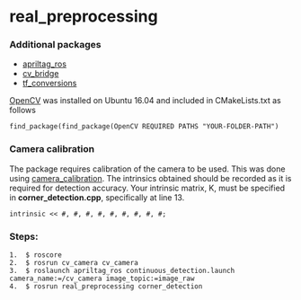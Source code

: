 # real\_preprocessing

### Additional packages  

* [apriltag\_ros](http://wiki.ros.org/apriltag_ros)
* [cv\_bridge](http://wiki.ros.org/cv_bridge)
* [tf\_conversions](http://wiki.ros.org/tf_conversions)

[OpenCV](https://www.learnopencv.com/install-opencv-3-4-4-on-ubuntu-16-04/) was installed on Ubuntu 16.04 and included in CMakeLists.txt as follows

	find_package(find_package(OpenCV REQUIRED PATHS "YOUR-FOLDER-PATH")

### Camera calibration
The package requires calibration of the camera to be used. This was done using [camera\_calibration](http://wiki.ros.org/camera_calibration).  The intrinsics obtained should be recorded as it is required for detection accuracy. Your intrinsic matrix, K, must be specified in **corner\_detection.cpp**, specifically at line 13.

`intrinsic << #, #, #, #, #, #, #, #, #;`

### Steps: 
	1.  $ roscore 
	2.  $ rosrun cv_camera cv_camera 
	3.  $ roslaunch apriltag_ros continuous_detection.launch camera_name:=/cv_camera image_topic:=image_raw 
	4.  $ rosrun real_preprocessing corner_detection 
